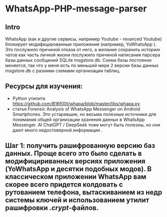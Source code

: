 # WhatsApp-PHP-message-parser

## Intro
   WhatsApp (как и другие сервисы, например Youtube - revanced Youtube) блокирует модифицированные приложения (например, YoWhatsApp ). Это послужило причиной отказа от него, а желание сохранить историю чатов как часть личной жизни послужило причиной написания парсера базы данных сообщений SQLite msgstore.db. Схема базы постоянно меняется, так что у меня есть по меньшей мере 2 версии базы данных msgstore.db с разними схемами организации таблиц.

## Ресурсы для изучения:
- Python утилита https://github.com/B16f00t/whapa/blob/master/libs/whapa.py
- статья Forensic Analysis of WhatsApp Messenger on Android Smartphones.
Это устаревшие, но весьма полезные источники для понимания общей организации хранения данных в WhatsApp Messenger.
AI ChatGPT / DeepSeek  тоже могут быть полезны, но они дают много недостоверной информации .

## Шаг 1: получить рашифрованную версию баз данных. Проще всего это было сделать в модифицириванных версиях приложения (YoWhatsApp и десятки подобных модов). В классическом приложении WhatsApp вам скорее всего придется колдовать с рутованием телефона, вытаскиванием из недр системы ключей и использованием утилит рашифровки *.crypt*-файлов.

